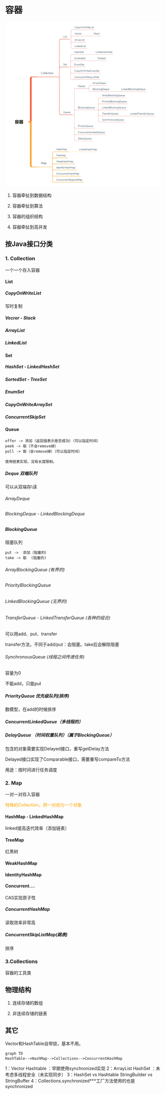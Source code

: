 # 容器

![容器](.\images\容器.png)

1. 容器牵扯到数据结构

2. 容器牵扯到算法

3. 容器的组织结构

4. 容器牵扯到高并发



## 按Java接口分类

### 1. Collection

一个一个存入容器

#### List

##### CopyOnWriteList

写时复制

##### Vecror - Stack

##### ArrayList

##### LinkedList

#### Set

##### HashSet - LinkedHashSet

##### SortedSet - TreeSet

##### EnumSet

##### CopyOnWriteArraySet

##### ConcurrentSkipSet



#### Queue
```
offer -> 添加（返回值表示是否成功）（可以指定时间）
peek -> 取（不会remove掉）
poll -> 取（会remove掉）（可以指定时间）

使用链表实现、没有长度限制。
```

##### Deque 双端队列

可以从双端存\读

###### ArrayDeque

###### BlockingDeque - LinkedBlockingDeque



##### BlockingQueue

阻塞队列
```
put ->  添加（阻塞的）
take -> 取  (阻塞的)
```

###### ArrayBlockingQueue (有界的)

###### PriorityBlockingQueue

###### LinkedBlockingQueue (无界的)

###### TransferQueue - LinkedTransferQueue (各种的组合)

可以用add、put、transfer

transfer方法，不同于add/put：会阻塞。take后会解除阻塞

###### SynchronousQueue (线程之间传递任务)

容量为0

不能add，只能put

##### PriorityQueue 优先级队列(排序)

数模型，在add的时候排序

##### ConcurrentLinkedQueue（多线程的）


##### DelayQueue （时间权重队列）（属于BlockingQueue）

包含的对象需要实现Delayed接口，重写getDelay方法

Delayed接口实现了Comparable接口，需要重写compareTo方法

用途：按时间进行任务调度

### 2. Map

一对一对存入容器

<font color="orange">特殊的Collection，把一对视为一个对象</font>

#### HashMap - LinkedHashMap

linked提高迭代效率（添加链表）

#### TreeMap

红黑树

#### WeakHashMap

#### IdentityHashMap

#### Concurrent....

CAS实现原子性

##### ConcurrentHashMap

读取效率非常高

##### ConcurrentSkipListMap(跳表)

排序



### 3.Collections

容器的工具类



## 物理结构

1. 连续存储的数组

2. 非连续存储的链表

## 其它

Vector和HashTable自带锁，基本不用。
```mermaid
graph TD
HashTable-->HashMap-->Collections-->ConcurrentHashMap
```



1：Vector Hashtable ：早期使用synchronized实现 
2：ArrayList HashSet ：未考虑多线程安全（未实现同步）
3：HashSet vs Hashtable StringBuilder vs StringBuffer
4：Collections.synchronized***工厂方法使用的也是synchronized